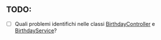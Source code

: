 ## TODO:

- [ ] Quali problemi identifichi nelle
  classi [BirthdayController](src/main/java/io/doubleloop/problems/BirthdayController.java) e
  [BirthdayService](src/main/java/io/doubleloop/problems/BirthdayService.java)?
